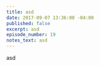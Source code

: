 ```yaml
---
title: asd
date: 2017-09-07 13:36:00 -04:00
published: false
excerpt: asd
episode_number: 19
notes_text: asd
---
```


asd